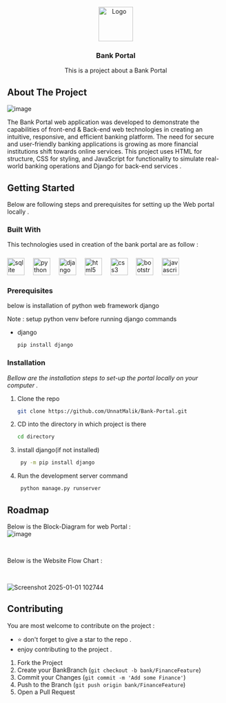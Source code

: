 
<br/>
<div align="center">
<a href="https://github.com/ShaanCoding/ReadME-Generator">
<img src="https://clipartcraft.com/images/bank-logo-icon-9.png" alt="Logo" width="80" height="80">
</a>
<h3 align="center">Bank Portal</h3>
<p align="center">
This is a project about a Bank Portal 


  


</p>
</div>

## About The Project
![image](https://github.com/user-attachments/assets/185b3dd5-b00f-4752-af9d-9522061d5d83)




The Bank Portal web application was developed to demonstrate the capabilities of front-end & Back-end
web technologies in creating an intuitive, responsive, and efficient banking platform. The need
for secure and user-friendly banking applications is growing as more financial institutions shift
towards online services. This project uses HTML for structure, CSS for styling, and JavaScript
for functionality to simulate real-world banking operations and Django for back-end services .
## Getting Started

Below are following steps and prerequisites for setting up the Web portal locally .
### Built With

This technologies used in creation of the bank portal are as follow : 

<div align="right">
</div>

###

<div align="left">
  <img src="https://cdn.simpleicons.org/sqlite/003B57" height="40" alt="sqlite logo"  />
  <img width="12" />
  <img src="https://skillicons.dev/icons?i=py" height="40" alt="python logo"  />
  <img width="12" />
  <img src="https://skillicons.dev/icons?i=django" height="40" alt="django logo"  />
  <img width="12" />
  <img src="https://skillicons.dev/icons?i=html" height="40" alt="html5 logo"  />
  <img width="12" />
  <img src="https://skillicons.dev/icons?i=css" height="40" alt="css3 logo"  />
  <img width="12" />
  <img src="https://skillicons.dev/icons?i=bootstrap" height="40" alt="bootstrap logo"  />
  <img width="12" />
  <img src="https://skillicons.dev/icons?i=js" height="40" alt="javascript logo"  />
</div>

###

### Prerequisites

below is installation of python web framework django 

Note : setup python venv before running django commands

- django
  ```sh
  pip install django
  ```
### Installation

_Bellow are the installation steps to set-up the portal locally on your computer ._

1. Clone the repo
   ```sh
   git clone https://github.com/UnnatMalik/Bank-Portal.git
   ```
2. CD into the directory in which project is there 
   ```sh
   cd directory
   ```
3. install django(if not installed)
   ```sh
    py -m pip install django 
   ```
4. Run the development server command
   ```sh
    python manage.py runserver
   ```
## Roadmap

Below is the Block-Diagram for web Portal : 
<br>
![image](https://github.com/user-attachments/assets/2248500d-9fc2-48d9-8d2d-9a40f582e03c)


<br>

Below is the Website Flow Chart : 

<br> 

![Screenshot 2025-01-01 102744](https://github.com/user-attachments/assets/238ab1f9-c015-4f66-a889-954842058c4b)



 
## Contributing

You are most welcome to contribute on the project : <br>
- ⭐ don't forget to give a star to the repo . 
-  enjoy contributing to the project .  

1. Fork the Project
2. Create your BankBranch (`git checkout -b bank/FinanceFeature`)
3. Commit your Changes (`git commit -m 'Add some Finance'`)
4. Push to the Branch (`git push origin bank/FinanceFeature`)
5. Open a Pull Request
